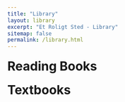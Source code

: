 ```yaml
---
title: "Library"
layout: library
excerpt: "Et Roligt Sted - Library"
sitemap: false
permalink: /library.html
---
```


<html lang="en">
<head>
    <meta charset="UTF-8">
    <meta name="viewport" content="width=device-width, initial-scale=1">
    <title>Interactive Library Tables</title>
    <link rel="stylesheet" href="https://cdn.datatables.net/1.11.5/css/jquery.dataTables.min.css">
    <style>
        table {
            width: 100%;
            border-collapse: collapse;
            opacity: 0.9; /* Semi-transparent table */
            background-color: rgba(255, 255, 255, 0.8); /* Semi-transparent white background */
        }
        th, td {
            padding: 8px;
            border: 1px solid #ddd;
            text-align: left;
            background-color: rgba(255, 255, 255, 0.8); /* Semi-transparent background for cells */
        }
        h1 {
            margin-top: 20px;
        }
    </style>
</head>
<body>

<h1>Reading Books</h1>
<div id="tableContainer1"></div> <!-- Container for the first table -->

<h1>Textbooks</h1>
<div id="tableContainer2"></div> <!-- Container for the second table -->

<!-- Include DataTables, jQuery, and Markdown-it -->
<script src="https://code.jquery.com/jquery-3.6.0.min.js"></script>
<script src="https://cdn.datatables.net/1.11.5/js/jquery.dataTables.min.js"></script>
<script src="https://cdn.jsdelivr.net/npm/markdown-it/dist/markdown-it.min.js"></script>

<script>
    document.addEventListener("DOMContentLoaded", () => {
        const md = window.markdownit();

        // Load and render the first table from librarytable.md
        fetch('{{ site.url }}{{ site.baseurl }}/_pages/readingbooks.md')
            .then(response => {
                if (!response.ok) throw new Error('Failed to load librarytable.md');
                return response.text();
            })
            .then(markdownContent => {
                const htmlTable = md.render(markdownContent);
                document.getElementById("tableContainer1").innerHTML = htmlTable;

                const tableElement = document.querySelector("#tableContainer1 table");
                if (tableElement) {
                    tableElement.id = "myTable1"; // Assign a unique ID to the first table
                    $('#myTable1').DataTable();
                }
            })
            .catch(error => {
                console.error("Error loading or processing librarytable.md:", error);
                document.getElementById("tableContainer1").innerText = "Error loading the library table.";
            });

        // Load and render the second table from textbooks.md
        fetch('{{ site.url }}{{ site.baseurl }}/_pages/textbooks.md')
            .then(response => {
                if (!response.ok) throw new Error('Failed to load textbooks.md');
                return response.text();
            })
            .then(markdownContent => {
                const htmlTable = md.render(markdownContent);
                document.getElementById("tableContainer2").innerHTML = htmlTable;

                const tableElement = document.querySelector("#tableContainer2 table");
                if (tableElement) {
                    tableElement.id = "myTable2"; // Assign a unique ID to the second table
                    $('#myTable2').DataTable({
                        "order": [[1, "desc"]] // Assuming the author surname is in the second column (index 1)
                    });
                }
            })
            .catch(error => {
                console.error("Error loading or processing textbooks.md:", error);
                document.getElementById("tableContainer2").innerText = "Error loading the textbooks table.";
            });
    });
</script>

</body>
</html>
